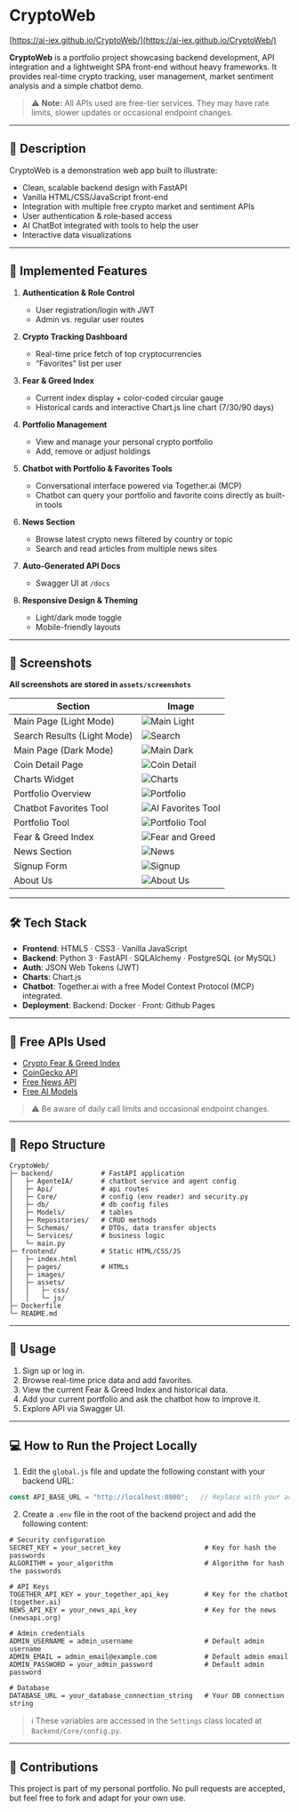 # CryptoWeb

[https://ai-iex.github.io/CryptoWeb/](https://ai-iex.github.io/CryptoWeb/)

**CryptoWeb** is a portfolio project showcasing backend development, API integration and a lightweight SPA front-end without heavy frameworks. It provides real-time crypto tracking, user management, market sentiment analysis and a simple chatbot demo.

> ⚠️ **Note:** All APIs used are free-tier services. They may have rate limits, slower updates or occasional endpoint changes.

---

## 📖 Description

CryptoWeb is a demonstration web app built to illustrate:

* Clean, scalable backend design with FastAPI
* Vanilla HTML/CSS/JavaScript front-end
* Integration with multiple free crypto market and sentiment APIs
* User authentication & role-based access
* AI ChatBot integrated with tools to help the user
* Interactive data visualizations

---

## 🚀 Implemented Features

1. **Authentication & Role Control**

   * User registration/login with JWT
   * Admin vs. regular user routes

2. **Crypto Tracking Dashboard**

   * Real-time price fetch of top cryptocurrencies
   * “Favorites” list per user

3. **Fear & Greed Index**

   * Current index display + color-coded circular gauge
   * Historical cards and interactive Chart.js line chart (7/30/90 days)

4. **Portfolio Management**

   * View and manage your personal crypto portfolio
   * Add, remove or adjust holdings

5. **Chatbot with Portfolio & Favorites Tools**

   * Conversational interface powered via Together.ai (MCP)
   * Chatbot can query your portfolio and favorite coins directly as built-in tools

6. **News Section**

   * Browse latest crypto news filtered by country or topic
   * Search and read articles from multiple news sites

7. **Auto-Generated API Docs**

   * Swagger UI at `/docs`

8. **Responsive Design & Theming**

   * Light/dark mode toggle
   * Mobile-friendly layouts

---

## 📸 Screenshots

**All screenshots are stored in `assets/screenshots`**

| Section                     | Image                                                           |
| --------------------------- | --------------------------------------------------------------- |
| Main Page (Light Mode)      | ![Main Light](assets/screenshots/main-page-light.webp)          |
| Search Results (Light Mode) | ![Search](assets/screenshots/search.webp)                       |
| Main Page (Dark Mode)       | ![Main Dark](assets/screenshots/main-page.webp)                 |
| Coin Detail Page            | ![Coin Detail](assets/screenshots/coin.webp)                    |
| Charts Widget               | ![Charts](assets/screenshots/charts.webp)                       |
| Portfolio Overview          | ![Portfolio](assets/screenshots/portfolio.webp)                 |
| Chatbot Favorites Tool      | ![AI Favorites Tool](assets/screenshots/ai-favorites-tool.webp) |
| Portfolio Tool              | ![Portfolio Tool](assets/screenshots/portfolio-tool.webp)       |
| Fear & Greed Index          | ![Fear and Greed](assets/screenshots/fear-and-greed.webp)       |
| News Section                | ![News](assets/screenshots/news.webp)                           |
| Signup Form                 | ![Signup](assets/screenshots/signup.webp)                       |
| About Us                    | ![About Us](assets/screenshots/about-us.webp)                   |
---

## 🛠 Tech Stack

* **Frontend**: HTML5 · CSS3 · Vanilla JavaScript
* **Backend**: Python 3 · FastAPI · SQLAlchemy · PostgreSQL (or MySQL)
* **Auth**: JSON Web Tokens (JWT)
* **Charts**: Chart.js
* **Chatbot**: Together.ai with a free Model Context Protocol (MCP) integrated.
* **Deployment**: Backend: Docker · Front: Github Pages

---

## 🔗 Free APIs Used

* [Crypto Fear & Greed Index](https://alternative.me/crypto/fear-and-greed-index/)
* [CoinGecko API](https://www.coingecko.com)
* [Free News API](https://newsapi.org)
* [Free AI Models](https://www.together.ai/)

> ⚠️ Be aware of daily call limits and occasional endpoint changes.

---

## 📁 Repo Structure

```
CryptoWeb/
├─ backend/            # FastAPI application
│   ├─ AgenteIA/       # chatbot service and agent config
│   ├─ Api/            # api routes
│   ├─ Core/           # config (env reader) and security.py
│   ├─ db/             # db config files
│   ├─ Models/         # tables
│   ├─ Repositories/   # CRUD methods
│   ├─ Schemas/        # DTOs, data transfer objects
│   └─ Services/       # business logic
│   └─ main.py
├─ frontend/           # Static HTML/CSS/JS
│   ├─ index.html
│   ├─ pages/          # HTMLs
│   ├─ images/         
│   ├─ assets/
│   │   ├─ css/
│   │   └─ js/
├─ Dockerfile
└─ README.md
```

---

## 📌 Usage

1. Sign up or log in.
2. Browse real-time price data and add favorites.
3. View the current Fear & Greed Index and historical data.
4. Add your current portfolio and ask the chatbot how to improve it.
5. Explore API via Swagger UI.

---

## 💻 How to Run the Project Locally

1. Edit the `global.js` file and update the following constant with your backend URL:

```js
const API_BASE_URL = "http://localhost:8000";   // Replace with your actual backend URL
```

2. Create a `.env` file in the root of the backend project and add the following content:

```env
# Security configuration
SECRET_KEY = your_secret_key                     # Key for hash the passwords
ALGORITHM = your_algorithm                       # Algorithm for hash the passwords

# API Keys
TOGETHER_API_KEY = your_together_api_key         # Key for the chatbot (together.ai)
NEWS_API_KEY = your_news_api_key                 # Key for the news (newsapi.org)

# Admin credentials
ADMIN_USERNAME = admin_username                  # Default admin username
ADMIN_EMAIL = admin_email@example.com            # Default admin email
ADMIN_PASSWORD = your_admin_password             # Default admin password

# Database
DATABASE_URL = your_database_connection_string   # Your DB connection string
```

> ℹ️ These variables are accessed in the `Settings` class located at `Backend/Core/config.py`.

---

## 🤝 Contributions

This project is part of my personal portfolio. No pull requests are accepted, but feel free to fork and adapt for your own use.
